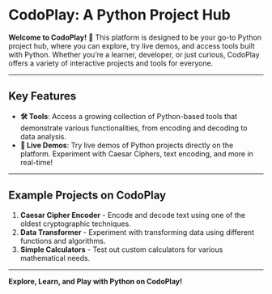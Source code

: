 # CodoPlay: A Python Project Hub

**Welcome to CodoPlay!** 🎉 This platform is designed to be your go-to Python project hub, where you can explore, try live demos, and access tools built with Python. Whether you’re a learner, developer, or just curious, CodoPlay offers a variety of interactive projects and tools for everyone.

---

## Key Features

- **🛠️ Tools**: Access a growing collection of Python-based tools that demonstrate various functionalities, from encoding and decoding to data analysis.
- **🚀 Live Demos**: Try live demos of Python projects directly on the platform. Experiment with Caesar Ciphers, text encoding, and more in real-time!

---

## Example Projects on CodoPlay

1. **Caesar Cipher Encoder** - Encode and decode text using one of the oldest cryptographic techniques.
2. **Data Transformer** - Experiment with transforming data using different functions and algorithms.
3. **Simple Calculators** - Test out custom calculators for various mathematical needs.

---

**Explore, Learn, and Play with Python on CodoPlay!**
